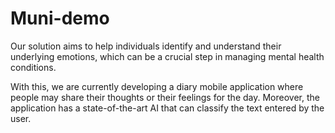# Muni-demo

Our solution aims to help individuals identify and understand their 
underlying emotions, which can be a crucial step in managing mental health conditions. 

With this, we are currently developing a diary mobile application where people
may share their thoughts or their feelings for the day. Moreover, the application
has a state-of-the-art AI that can classify the text entered by the user.
